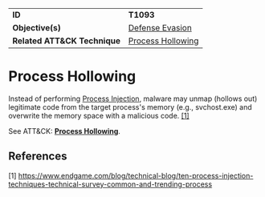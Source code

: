 |||
|---------|------------------------|
|**ID**|**T1093**|
|**Objective(s)**| [Defense Evasion](https://github.com/MBCProject/mbc-markdown/tree/master/defense-evasion)|
|**Related ATT&CK Technique**|[Process Hollowing](https://attack.mitre.org/techniques/T1093)|


Process Hollowing
=================
Instead of performing [Process Injection](https://github.com/MBCProject/mbc-markdown/blob/master/defense-evasion/process-inject.md), malware may unmap (hollows out) legitimate code from the target process's memory (e.g., svchost.exe) and overwrite the memory space with a malicious code. [[1]](#1)

See ATT&CK: [**Process Hollowing**](https://attack.mitre.org/techniques/T1093).

References
----------
<a name="1">[1]</a> https://www.endgame.com/blog/technical-blog/ten-process-injection-techniques-technical-survey-common-and-trending-process 